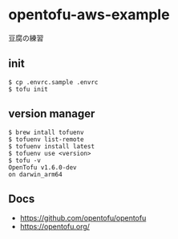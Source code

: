 # opentofu-aws-example

豆腐の練習

## init

```shell
$ cp .envrc.sample .envrc
$ tofu init
```

## version manager

```shell
$ brew intall tofuenv
$ tofuenv list-remote
$ tofuenv install latest
$ tofuenv use <version>
$ tofu -v
OpenTofu v1.6.0-dev
on darwin_arm64
```

## Docs

- https://github.com/opentofu/opentofu
- https://opentofu.org/

